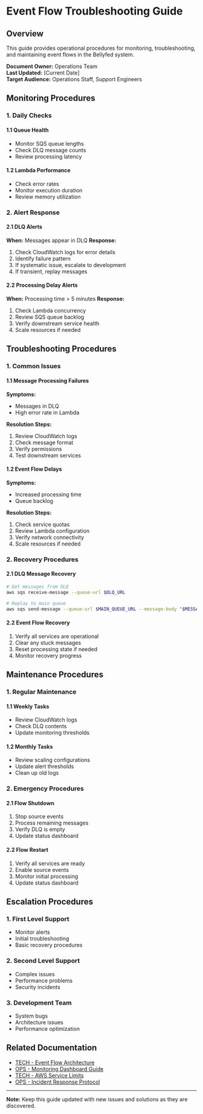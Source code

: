 # Event Flow Troubleshooting Guide

## Overview

This guide provides operational procedures for monitoring, troubleshooting, and maintaining event flows in the Bellyfed system.

**Document Owner:** Operations Team  
**Last Updated:** [Current Date]  
**Target Audience:** Operations Staff, Support Engineers

## Monitoring Procedures

### 1. Daily Checks

#### 1.1 Queue Health

- Monitor SQS queue lengths
- Check DLQ message counts
- Review processing latency

#### 1.2 Lambda Performance

- Check error rates
- Monitor execution duration
- Review memory utilization

### 2. Alert Response

#### 2.1 DLQ Alerts

**When:** Messages appear in DLQ
**Response:**

1. Check CloudWatch logs for error details
2. Identify failure pattern
3. If systematic issue, escalate to development
4. If transient, replay messages

#### 2.2 Processing Delay Alerts

**When:** Processing time > 5 minutes
**Response:**

1. Check Lambda concurrency
2. Review SQS queue backlog
3. Verify downstream service health
4. Scale resources if needed

## Troubleshooting Procedures

### 1. Common Issues

#### 1.1 Message Processing Failures

**Symptoms:**

- Messages in DLQ
- High error rate in Lambda

**Resolution Steps:**

1. Review CloudWatch logs
2. Check message format
3. Verify permissions
4. Test downstream services

#### 1.2 Event Flow Delays

**Symptoms:**

- Increased processing time
- Queue backlog

**Resolution Steps:**

1. Check service quotas
2. Review Lambda configuration
3. Verify network connectivity
4. Scale resources if needed

### 2. Recovery Procedures

#### 2.1 DLQ Message Recovery

```bash
# Get messages from DLQ
aws sqs receive-message --queue-url $DLQ_URL

# Replay to main queue
aws sqs send-message --queue-url $MAIN_QUEUE_URL --message-body "$MESSAGE"
```

#### 2.2 Event Flow Recovery

1. Verify all services are operational
2. Clear any stuck messages
3. Reset processing state if needed
4. Monitor recovery progress

## Maintenance Procedures

### 1. Regular Maintenance

#### 1.1 Weekly Tasks

- Review CloudWatch logs
- Check DLQ contents
- Update monitoring thresholds

#### 1.2 Monthly Tasks

- Review scaling configurations
- Update alert thresholds
- Clean up old logs

### 2. Emergency Procedures

#### 2.1 Flow Shutdown

1. Stop source events
2. Process remaining messages
3. Verify DLQ is empty
4. Update status dashboard

#### 2.2 Flow Restart

1. Verify all services are ready
2. Enable source events
3. Monitor initial processing
4. Update status dashboard

## Escalation Procedures

### 1. First Level Support

- Monitor alerts
- Initial troubleshooting
- Basic recovery procedures

### 2. Second Level Support

- Complex issues
- Performance problems
- Security incidents

### 3. Development Team

- System bugs
- Architecture issues
- Performance optimization

## Related Documentation

- [TECH - Event Flow Architecture]()
- [OPS - Monitoring Dashboard Guide]()
- [TECH - AWS Service Limits]()
- [OPS - Incident Response Protocol]()

---

**Note:** Keep this guide updated with new issues and solutions as they are discovered.
